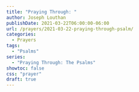 ```yaml
---
title: "Praying Through: "
author: Joseph Louthan
publishDate: 2021-03-22T06:00:00-06:00
url: /prayers/2021-03-22-praying-through-psalm/
categories:
  - Prayers
tags:
  - "Psalms"
series:
  - "Praying Through: The Psalms"
showtoc: false
css: "prayer"
draft: true
---
```

<div style="font-variant: small-caps;">

</div>

```text

```
